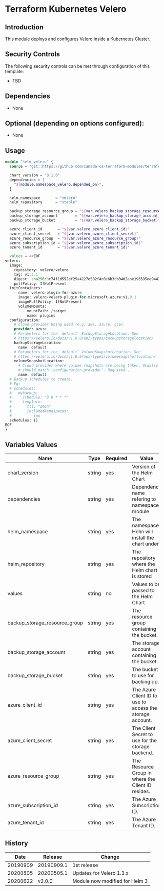 # Terraform Kubernetes Velero

## Introduction

This module deploys and configures Velero inside a Kubernetes Cluster.

## Security Controls

The following security controls can be met through configuration of this template:

* TBD

## Dependencies

* None

## Optional (depending on options configured):

* None

## Usage

```terraform
module "helm_velero" {
  source = "git::https://github.com/canada-ca-terraform-modules/terraform-kubernetes-velero.git?ref=v2.0.0"

  chart_version = "0.1.0"
  dependencies = [
    "${module.namespace_velero.depended_on}",
  ]

  helm_namespace       = "velero"
  helm_repository      = "stable"

  backup_storage_resource_group = "${var.velero_backup_storage_resource_group}"
  backup_storage_account        = "${var.velero_backup_storage_account}"
  backup_storage_bucket         = "${var.velero_backup_storage_bucket}"

  azure_client_id       = "${var.velero_azure_client_id}"
  azure_client_secret   = "${var.velero_azure_client_secret}"
  azure_resource_group  = "${var.velero_azure_resource_group}"
  azure_subscription_id = "${var.velero_azure_subscription_id}"
  azure_tenant_id       = "${var.velero_azure_tenant_id}"

  values = <<EOF
velero:
  image:
    repository: velero/velero
    tag: v1.3.1
    digest: sha256:0c74f1d552ef25a4227e582f4c0e6b3db3402abe196595ee9442ceeb43b99696
    pullPolicy: IfNotPresent
  initContainers:
    - name: velero-plugin-for-azure
      image: velero/velero-plugin-for-microsoft-azure:v1.0.1
      imagePullPolicy: IfNotPresent
      volumeMounts:
        - mountPath: /target
          name: plugins
  configuration:
    # Cloud provider being used (e.g. aws, azure, gcp).
    provider: azure
    # Parameters for the `default` BackupStorageLocation. See
    # https://velero.io/docs/v1.0.0/api-types/backupstoragelocation/
    backupStorageLocation:
      name: default
    # Parameters for the `default` VolumeSnapshotLocation. See
    # https://velero.io/docs/v1.0.0/api-types/volumesnapshotlocation/
    volumeSnapshotLocation:
      # Cloud provider where volume snapshots are being taken. Usually
      # should match `configuration.provider`. Required.,
      name: default
  # Backup schedules to create.
  # Eg:
  # schedules:
  #   mybackup:
  #     schedule: "0 0 * * *"
  #     template:
  #       ttl: "240h"
  #       includedNamespaces:
  #        - foo
  schedules: {}
EOF
}
```

## Variables Values

| Name                          | Type   | Required | Value                                                     |
| ----------------------------- | ------ | -------- | --------------------------------------------------------- |
| chart_version                 | string | yes      | Version of the Helm Chart                                 |
| dependencies                  | string | yes      | Dependency name refering to namespace module              |
| helm_namespace                | string | yes      | The namespace Helm will install the chart under           |
| helm_repository               | string | yes      | The repository where the Helm chart is stored             |
| values                        | string | no       | Values to be passed to the Helm Chart                     |
| backup_storage_resource_group | string | yes      | The resource group containing the bucket.                 |
| backup_storage_account        | string | yes      | The storage account containing the bucket.                |
| backup_storage_bucket         | string | yes      | The bucket to use for backing up.                         |
| azure_client_id               | string | yes      | The Azure Client ID to use to access the storage account. |
| azure_client_secret           | string | yes      | The Client Secret to use for the storage backend.         |
| azure_resource_group          | string | yes      | The Resource Group in where the Client ID resides.        |
| azure_subscription_id         | string | yes      | The Azure Subscription ID.                                |
| azure_tenant_id               | string | yes      | The Azure Tenant ID.                                      |

## History

| Date     | Release    | Change                         |
| -------- | ---------- | ------------------------------ |
| 20190909 | 20190909.1 | 1st release                    |
| 20200505 | 20200505.1 | Updates for Velero 1.3.x       |
| 20200622 | v2.0.0     | Module now modified for Helm 3 |
